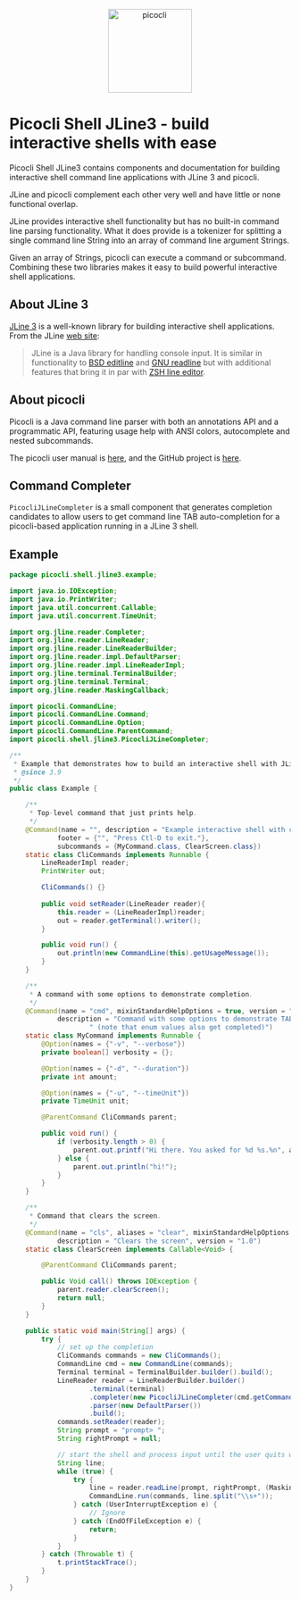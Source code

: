 <p align="center"><img src="https://picocli.info/images/logo/horizontal-400x150.png" alt="picocli" height="150px"></p>


# Picocli Shell JLine3 - build interactive shells with ease

Picocli Shell JLine3 contains components and documentation for building
interactive shell command line applications with JLine 3 and picocli.

JLine and picocli complement each other very well and have little or none functional overlap.

JLine provides interactive shell functionality but has no built-in command line parsing functionality.
What it does provide is a tokenizer for splitting a single command line String into an array of command line argument Strings.

Given an array of Strings, picocli can execute a command or subcommand.
Combining these two libraries makes it easy to build powerful interactive shell applications.


## About JLine 3

[JLine 3](https://github.com/jline/jline3) is a well-known library for building interactive shell applications.
From the JLine [web site](https://github.com/jline/jline.github.io/blob/master/index.md):

> JLine is a Java library for handling console input. It is similar in functionality to [BSD editline](http://www.thrysoee.dk/editline/) and [GNU readline](http://www.gnu.org/s/readline/) but with additional features that bring it in par with [ZSH line editor](http://zsh.sourceforge.net/Doc/Release/Zsh-Line-Editor.html).

## About picocli
Picocli is a Java command line parser with both an annotations API and a programmatic API, featuring usage help with ANSI colors, autocomplete and nested subcommands.

The picocli user manual is [here](https://picocli.info), and the GitHub project is [here](https://github.com/remkop/picocli).

## Command Completer
`PicocliJLineCompleter` is a small component that generates completion candidates to allow users to
get command line TAB auto-completion for a picocli-based application running in a JLine 3 shell.

## Example

```java
package picocli.shell.jline3.example;

import java.io.IOException;
import java.io.PrintWriter;
import java.util.concurrent.Callable;
import java.util.concurrent.TimeUnit;

import org.jline.reader.Completer;
import org.jline.reader.LineReader;
import org.jline.reader.LineReaderBuilder;
import org.jline.reader.impl.DefaultParser;
import org.jline.reader.impl.LineReaderImpl;
import org.jline.terminal.TerminalBuilder;
import org.jline.terminal.Terminal;
import org.jline.reader.MaskingCallback;

import picocli.CommandLine;
import picocli.CommandLine.Command;
import picocli.CommandLine.Option;
import picocli.CommandLine.ParentCommand;
import picocli.shell.jline3.PicocliJLineCompleter;

/**
 * Example that demonstrates how to build an interactive shell with JLine3 and picocli.
 * @since 3.9
 */
public class Example {

    /**
     * Top-level command that just prints help.
     */
    @Command(name = "", description = "Example interactive shell with completion",
            footer = {"", "Press Ctl-D to exit."},
            subcommands = {MyCommand.class, ClearScreen.class})
    static class CliCommands implements Runnable {
        LineReaderImpl reader;
        PrintWriter out;

        CliCommands() {}
        
        public void setReader(LineReader reader){            
            this.reader = (LineReaderImpl)reader;
            out = reader.getTerminal().writer();
        }

        public void run() {
            out.println(new CommandLine(this).getUsageMessage());
        }
    }

    /**
     * A command with some options to demonstrate completion.
     */
    @Command(name = "cmd", mixinStandardHelpOptions = true, version = "1.0",
            description = "Command with some options to demonstrate TAB-completion" +
                    " (note that enum values also get completed)")
    static class MyCommand implements Runnable {
        @Option(names = {"-v", "--verbose"})
        private boolean[] verbosity = {};

        @Option(names = {"-d", "--duration"})
        private int amount;

        @Option(names = {"-u", "--timeUnit"})
        private TimeUnit unit;

        @ParentCommand CliCommands parent;

        public void run() {
            if (verbosity.length > 0) {
                parent.out.printf("Hi there. You asked for %d %s.%n", amount, unit);
            } else {
                parent.out.println("hi!");
            }
        }
    }

    /**
     * Command that clears the screen.
     */
    @Command(name = "cls", aliases = "clear", mixinStandardHelpOptions = true,
            description = "Clears the screen", version = "1.0")
    static class ClearScreen implements Callable<Void> {

        @ParentCommand CliCommands parent;

        public Void call() throws IOException {
            parent.reader.clearScreen();
            return null;
        }
    }

    public static void main(String[] args) {
        try {
            // set up the completion
            CliCommands commands = new CliCommands();
            CommandLine cmd = new CommandLine(commands);
            Terminal terminal = TerminalBuilder.builder().build();
            LineReader reader = LineReaderBuilder.builder()
                    .terminal(terminal)
                    .completer(new PicocliJLineCompleter(cmd.getCommandSpec()))
                    .parser(new DefaultParser())
                    .build();
            commands.setReader(reader);
            String prompt = "prompt> ";
            String rightPrompt = null;

            // start the shell and process input until the user quits with Ctl-D
            String line;
            while (true) {    
                try {
                    line = reader.readLine(prompt, rightPrompt, (MaskingCallback) null, null);
                    CommandLine.run(commands, line.split("\\s+"));
                } catch (UserInterruptException e) {
                    // Ignore
                } catch (EndOfFileException e) {
                    return;
                }
            }
        } catch (Throwable t) {
            t.printStackTrace();
        }
    }
}
```
